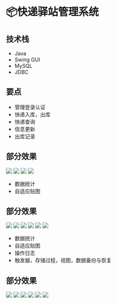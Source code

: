 # 📦快递驿站管理系统

<MyGlobalComponent />

<VersionSwitcher>

## 技术栈
- Java
- Swing GUI
- MySQL
- JDBC

## 要点
- 管理登录认证
- 快递入库，出库
- 快递查询
- 信息更新
- 出库记录


<!-- 版本1 -->
<VersionBlock target="v1">

## 部分效果
![](http://cdn.qiniu.liyansheng.top/img/20240711231006.png)
![](http://cdn.qiniu.liyansheng.top/img/20240712123801.png)
![](http://cdn.qiniu.liyansheng.top/img/20240711231048.png)
![](http://cdn.qiniu.liyansheng.top/img/20240712123913.png)

</VersionBlock>

<!-- 版本2 -->
<VersionBlock target="v2">

- 数据统计
- 自适应贴图

<PaymentButton :productId="148" />

## 部分效果
![](http://cdn.qiniu.liyansheng.top/img/20240712142815.png)
![](http://cdn.qiniu.liyansheng.top/img/20240712142857.png)
![](http://cdn.qiniu.liyansheng.top/img/20240712142920.png)
![](http://cdn.qiniu.liyansheng.top/img/20240712142937.png)
![](http://cdn.qiniu.liyansheng.top/img/20240712142950.png)
![](http://cdn.qiniu.liyansheng.top/img/20240712143021.png)



</VersionBlock>

<!-- 版本3 -->
<VersionBlock target="v3">

- 数据统计
- 自适应贴图
- 操作日志
- 触发器，存储过程，视图，数据备份与恢复


## 部分效果
![](http://cdn.qiniu.liyansheng.top/img/20240712142815.png)
![](http://cdn.qiniu.liyansheng.top/img/20240712142857.png)
![](http://cdn.qiniu.liyansheng.top/img/20240712142920.png)
![](http://cdn.qiniu.liyansheng.top/img/20240712142937.png)
![](http://cdn.qiniu.liyansheng.top/img/20240712142950.png)
![](http://cdn.qiniu.liyansheng.top/img/20240712143021.png)

</VersionBlock>

</VersionSwitcher>
